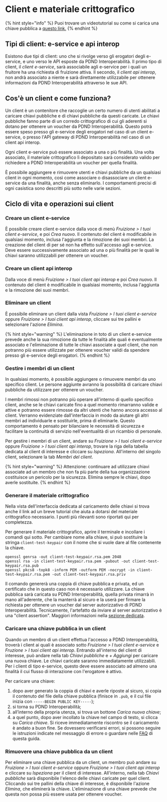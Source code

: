 # Client e materiale crittografico

{% hint style="info" %}
Puoi trovare un videotutorial su come si carica una chiave pubblica a [questo link.](https://www.youtube.com/watch?v=q6zuJ2wn8vM\&list=PLZcD-ZoVxFzi1f2-taSdg7a3d2UQse3\_Q\&index=11)
{% endhint %}

## Tipi di client: e-service e api interop

Esistono due tipi di client: uno che si rivolge verso gli erogatori degli e-service, e uno verso le API esposte da PDND Interoperabilità. Il primo tipo di client, il _client e-service_, sarà associabile agli e-service per i quali un fruitore ha una richiesta di fruizione attiva. Il secondo, il _client api interop_, non andrà associato a niente e sarà direttamente utilizzabile per ottenere informazioni da PDND Interoperabilità attraverso le sue API.

## Cos'è un client e come funziona?

Un client è un contenitore che raccoglie un certo numero di utenti abilitati a caricare chiavi pubbliche e di chiavi pubbliche da questi caricate. Le chiavi pubbliche fanno parte di un corredo crittografico di cui gli aderenti si dotano per ottenere un voucher da PDND Interoperabilità. Questo potrà essere speso presso gli e-service degli erogatori nel caso di un client e-service, o presso l'API gateway di PDND Interoperabilità nel caso di un client api interop.

Ogni client e-service può essere associato a una o più finalità. Una volta associato, il materiale crittografico lì depositato sarà considerato valido per richiedere a PDND Interoperabilità un voucher per quella finalità.

È possibile aggiungere e rimuovere utenti e chiavi pubbliche da un qualsiasi client in ogni momento, così come associare o disassociare un client e-service da una finalità, anche senza eliminarlo. I comportamenti precisi di ogni casistica sono descritti più sotto nelle varie sezioni.

## Ciclo di vita e operazioni sui client

### Creare un client e-service

È possibile creare client e-service dalla voce di menù _Fruizione > I tuoi client e-service_, e poi _Crea nuovo_. Il contenuto del client è modificabile in qualsiasi momento, inclusa l'aggiunta e la rimozione dei suoi membri. La creazione del client di per sé non ha effetto sull'accesso agli e-service. Deve essere successivamente associato ad una o più finalità per le quali le chiavi saranno utilizzabili per ottenere un voucher.

### Creare un client api interop

Dalla voce di menù _Fruizione > I tuoi client api interop_ e poi _Crea nuovo_. Il contenuto del client è modificabile in qualsiasi momento, inclusa l'aggiunta e la rimozione dei suoi membri.

### Eliminare un client

È possibile eliminare un client dalla vista _Fruizione > I tuoi client e-service_ oppure _Fruizione > I tuoi client api interop_, cliccare sui tre pallini e selezionare l'azione _Elimina_.&#x20;

{% hint style="warning" %}
L'eliminazione in toto di un client e-service prevede anche la sua rimozione da tutte le finalità alle quali è eventualmente associato e l'eliminazione di tutte le chiavi associate a quel client, che non potranno più essere utilizzate per ottenere voucher validi da spendere presso gli e-service degli erogatori.
{% endhint %}

### Gestire i membri di un client

In qualsiasi momento, è possibile aggiungere o rimuovere membri da uno specifico client. Le persone aggiunte avranno la possibilità di caricare chiavi pubbliche da utilizzare per ottenere un voucher.

I membri rimossi non potranno più operare all'interno di quello specifico client, anche se le chiavi caricate fino a quel momento rimarranno valide e attive e potranno essere rimosse da altri utenti che hanno ancora accesso al client. Verranno evidenziate dall'interfaccia in modo da aiutare gli altri membri ad individuarle e sostituirle, prima di eliminarle. Questo comportamento è pensato per bilanciare le necessità di sicurezza e facilitare la continuità di servizio nell'eventualità di un ricambio di personale.&#x20;

Per gestire i membri di un client, andare su _Fruizione > I tuoi client e-service_ oppure _Fruizione > I tuoi client api interop_, trovare la riga della tabella dedicata al client di interesse e cliccare su _Ispeziona_. All'interno del singolo client, selezionare la tab _Membri del client_.

{% hint style="warning" %}
Attenzione: continuare ad utilizzare chiavi associate ad un membro che non fa più parte della tua organizzazione costituisce un pericolo per la sicurezza. Elimina sempre le chiavi, dopo averle sostituite.
{% endhint %}

### Generare il materiale crittografico

Nella vista dell'interfaccia dedicata al caricamento delle chiavi si trova anche il link ad un breve tutorial che aiuta a dotarsi del materiale crittografico necessario. I punti più rilevanti sono riportati qui per completezza.

Per generare il materiale crittografico, aprire il terminale e incollare i comandi qui sotto. Per cambiare nome alla chiave, si può sostituire la stringa `client-test-keypair` con il nome che si vuole dare al file contenente la chiave.

```
openssl genrsa -out client-test-keypair.rsa.pem 2048
openssl rsa -in client-test-keypair.rsa.pem -pubout -out client-test-keypair.rsa.pub
openssl pkcs8 -topk8 -inform PEM -outform PEM -nocrypt -in client-test-keypair.rsa.pem -out client-test-keypair.rsa.priv
```

Il comando genererà una coppia di chiave pubblica e privata, ed un certificato che in questo caso non è necessario utilizzare. La chiave pubblica sarà caricata su PDND Interoperabilità, quella privata rimarrà in mano all'aderente, che la manterrà al sicuro e la userà per firmare la richiesta per ottenere un voucher dal server autorizzativo di PDND Interoperabilità. Tecnicamente, l'artefatto da inviare al server autorizzativo è una "client assertion". Maggiori informazioni nella [sezione dedicata](utilizzare-i-voucher.md#flusso-voucher-spendibile-presso-un-e-service-del-catalogo).&#x20;

### Caricare una chiave pubblica in un client

Quando un membro di un client effettua l'accesso a PDND Interoperabilità, troverà i client ai quali è associato sotto _Fruizione > I tuoi client e-service_ e _Fruzione > I tuoi client api interop_. Entrando all'interno del client di interesse, può andare nella tab _Chiavi pubbliche_ e _+ Aggiungi_ per caricare una nuova chiave. Le chiavi caricate saranno immediatamente utilizzabili. Per i client di tipo e-service, questo deve essere associato ad almeno una finalità il cui flusso di interazione con l'erogatore è attivo.

Per caricare una chiave:&#x20;

1. dopo aver generato la coppia di chiavi e averle riposte al sicuro, si copia il contenuto del file della chiave pubblica (finisce in `.pub`, e il cui file inizia con `-----BEGIN PUBLIC KEY-----`);&#x20;
2. si torna su PDND Interoperabilità;&#x20;
3. all’interno della propria utenza, si trova un bottone _Carica nuova chiave_;&#x20;
4. a quel punto, dopo aver incollato la chiave nel campo di testo, si clicca su _Carica chiave_. Si riceve immediatamente riscontro se il caricamento è andato a buon fine. Se dovessero verificarsi errori, si possono seguire le istruzioni indicate nel messaggio di errore o guardare nelle [FAQ](../faq/per-i-dpo.md) di questa guida.

### Rimuovere una chiave pubblica da un client

Per eliminare una chiave pubblica da un client, un membro può andare su _Fruizione > I tuoi client e-service_ oppure _Fruizione > I tuoi client api interop_ e cliccare su _Ispeziona_ per il client di interesse. All'interno, nella tab _Chiavi pubbliche_ sarà disponibile l'elenco delle chiavi caricate per quel client. Cliccando sui tre pallini della chiave di interesse, è disponibile l'azione _Elimina_, che eliminerà la chiave. L'eliminazione di una chiave prevede che questa non possa più essere usata per ottenere voucher.
